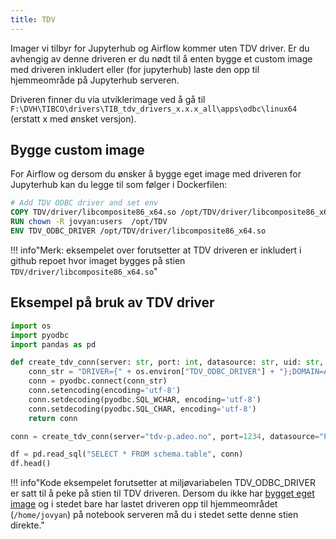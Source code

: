 ```yaml
---
title: TDV
---
```


Imager vi tilbyr for Jupyterhub og Airflow kommer uten TDV driver. Er du avhengig av denne driveren er du nødt til å enten bygge et custom image med driveren inkludert eller (for jupyterhub) laste den opp til hjemmeområde på Jupyterhub serveren.

Driveren finner du via utviklerimage ved å gå til `F:\DVH\TIBCO\drivers\TIB_tdv_drivers_x.x.x_all\apps\odbc\linux64` (erstatt x med ønsket versjon).

## Bygge custom image
For Airflow og dersom du ønsker å bygge eget image med driveren for Jupyterhub kan du legge til som følger i Dockerfilen:

```Dockerfile
# Add TDV ODBC driver and set env
COPY TDV/driver/libcomposite86_x64.so /opt/TDV/driver/libcomposite86_x64.so
RUN chown -R jovyan:users  /opt/TDV
ENV TDV_ODBC_DRIVER /opt/TDV/driver/libcomposite86_x64.so
```

!!! info"Merk: eksempelet over forutsetter at TDV driveren er inkludert i github repoet hvor imaget bygges på stien `TDV/driver/libcomposite86_x64.so`"

## Eksempel på bruk av TDV driver

```python
import os
import pyodbc
import pandas as pd

def create_tdv_conn(server: str, port: int, datasource: str, uid: str, pwd: str):
    conn_str = "DRIVER={" + os.environ["TDV_ODBC_DRIVER"] + "};DOMAIN=ADEO;SERVER=" + server + ";PORT=" + str(port) + ";DATASOURCE=" + datasource + ";UID=" + uid + ";PWD=" + pwd
    conn = pyodbc.connect(conn_str)
    conn.setencoding(encoding='utf-8')
    conn.setdecoding(pyodbc.SQL_WCHAR, encoding='utf-8')
    conn.setdecoding(pyodbc.SQL_CHAR, encoding='utf-8')
    return conn

conn = create_tdv_conn(server="tdv-p.adeo.no", port=1234, datasource="Plattform", uid=os.environ["TDV_USER"], pwd=os.environ["TDV_PASSWORD"])

df = pd.read_sql("SELECT * FROM schema.table", conn)
df.head()
```

!!! info"Kode eksempelet forutsetter at miljøvariabelen TDV_ODBC_DRIVER er satt til å peke på stien til TDV driveren. Dersom du ikke har [bygget eget image](#bygge-custom-image) og i stedet bare har lastet driveren opp til hjemmeområdet (`/home/jovyan`) på notebook serveren må du i stedet sette denne stien direkte."
